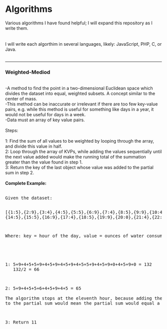 # Algorithms
Various algorithms I have found helpful; I will expand this repository as I write them.  
<br /><br />
I will write each algorthim in several languages, likely: JavaScript, PHP, C, or Java. 
<br /><br />
<hr>
<h3>Weighted-Mediod</h3>
<br />
-A method to find the point in a two-dimensional Euclidean space which divides the dataset into equal, weighted subsets.
 A concept similar to the center of mass.
<br />
-This method can be inaccurate or irrelevant if there are too few key-value pairs, e.g. while this method is useful for something like days in a year, it would not be useful for days in a week. 
<br />
-Data must an array of key value pairs.
<br /><br />
Steps:
<br /><br />
1: Find the sum of all values to be weighted by looping through the array, and divide this value in half.
<br />
2: Loop through the array of KVPs, while adding the values sequentially until the next value added would make the running total of the summation greater than the value found in step 1. 
<br />
3: Return the key of the last object whose value was added to the partial sum in step 2. 
<br /><br />
<b>Complete Example:</b>
<br /><br /><pre>
Given the dataset: 

[{1:5},{2:9},{3:4},{4:5},{5:5},{6:9},{7:4},{8:5},{9:9},{10:4},{11:5},{12:9},{13:4},
{14:5},{15:5},{16:9},{17:4},{18:5},{19:9},{20:0},{21:4},{22:5},{23:9},{24:0}]
                  
Where: key = hour of the day, value = ounces of water consumed
</pre><br /><br />
<pre>
1: 5+9+4+5+5+9+4+5+9+4+5+9+4+5+5+9+4+5+9+0+4+5+9+0 = 132
   132/2 = 66
</pre><br />
<pre>
2: 5+9+4+5+5+6+4+5+9+4+5 = 65 

The algorithm stops at the eleventh hour, because adding the value of the 12th hour(9) 
to the partial sum would mean the partial sum would equal a number greater than 66
</pre><br />
<pre>
3: Return 11
</pre><br />

